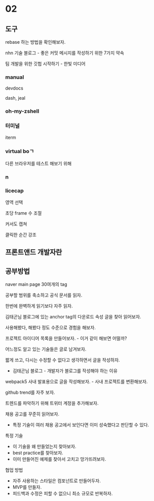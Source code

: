 # 02

## 도구

rebase 하는 방법을 확인해보자.

nhn 기술 블로그 - 좋은 커밋 메시지를 작성하기 위한 7가지 약속

팀 개발을 위한 깃헙 시작하기 - 한빛 미디어

### manual

devdocs

dash, jeal

### oh-my-zshell

### 터미널

iterm

### virtual boㄱ

다른 브라우저를 테스트 해보기 위해

### n

### licecap

영역 선택

초당 frame 수 조절

커서도 캡쳐

클릭한 순간 강조

## 프론트앤드 개발자란

## 공부방법

naver main page 30여개의 tag

공부할 범위를 축소하고 공식 문서를 읽자.

한번에 완벽하게 읽기보다 자주 읽자.

김태곤님 블로그에 있는 anchor tag의 다운로드 속성 글을 찾아 읽어보자.

사용해봤다, 해봤다 정도 수준으로 경험을 해보자.

프로젝트 아이디어 목록을 만들어보자. - 이거 같이 해보면 어떨까?

어느정도 알고 있는 기술들은 글로 남겨보자.

짧게 쓰고, 다시는 수정할 수 없다고 생각하면서 글을 작성하자.

- 김태곤님 블로그 - 개발자가 블로그를 작성해야 하는 이유

webpack5 사내 발표용으로 글을 작성해보자. - 사내 프로젝트를 변환해보자.

github trend를 자주 보자.

트렌드를 파악하기 위해 트위터 계정을 추가해보자.

채용 공고를 꾸준히 읽어보자.

- 특정 기술이 여러 채용 공고에서 보인다면 이미 성숙했다고 판단할 수 있다.

특정 기술

- 이 기술을 왜 만들었는지 찾아보자.
- best practice를 찾아보자.
- 이미 만들어진 예제를 찾아서 고치고 망가뜨려보자.

협업 방법

- 자주 사용하는 스타일은 컴포넌트로 만들어두자.
- MVP를 만들자.
- 피드백과 수정은 피할 수 없으니 최소 규모로 반복하자.
